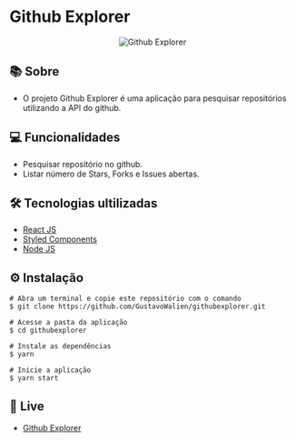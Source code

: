 # Github Explorer

<div align="center">
  <img alt="Github Explorer" title="Github Explorer" src="https://user-images.githubusercontent.com/19844596/160924777-4c69fa83-c5a1-43b3-92fb-17724bfe706b.png" />
</div>

## 📚 Sobre

* O projeto Github Explorer é uma aplicação para pesquisar repositórios utilizando a API do github.

## 💻 Funcionalidades

* Pesquisar repositório no github.
* Listar número de Stars, Forks e Issues abertas.

## 🛠️ Tecnologias ultilizadas

* [React JS](https://pt-br.reactjs.org/)
* [Styled Components](https://styled-components.com/)
* [Node JS](https://nodejs.org/en/)

## ⚙️ Instalação
```
# Abra um terminal e copie este repositório com o comando
$ git clone https://github.com/GustavoWalien/githubexplorer.git
```

```
# Acesse a pasta da aplicação
$ cd githubexplorer

# Instale as dependências
$ yarn

# Inicie a aplicação
$ yarn start

```

## 🎥 Live

* [Github Explorer](https://githubexplorer-eta.vercel.app/)
